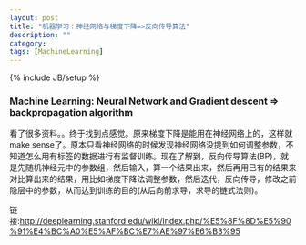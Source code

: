 ```yaml
---
layout: post
title: "机器学习：神经网络与梯度下降=>反向传导算法"
description: ""
category:
tags: [MachineLearning]
---
```

{% include JB/setup %}

### Machine Learning: Neural Network and Gradient descent => backpropagation algorithm

看了很多资料。。终于找到点感觉。原来梯度下降是能用在神经网络上的，这样就make sense了。原本只看神经网络的时候发现神经网络没提到如何调整参数，不知道怎么用有标签的数据进行有监督训练。现在了解到，反向传导算法(BP)，就是先随机神经元中的参数组，然后输入，算一个结果出来，然后再用已有的结果来对比算出来的结果，用比如梯度下降法调整参数，然后迭代，反向传导，修改之前隐层中的参数，从而达到训练的目的(从后向前求导，求导的链式法则)。

链接:http://deeplearning.stanford.edu/wiki/index.php/%E5%8F%8D%E5%90%91%E4%BC%A0%E5%AF%BC%E7%AE%97%E6%B3%95
